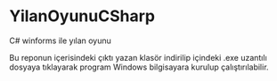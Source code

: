 # YilanOyunuCSharp
C# winforms ile yılan oyunu

Bu reponun içerisindeki çıktı yazan klasör indirilip içindeki .exe uzantılı dosyaya tıklayarak program Windows bilgisayara kurulup çalıştırılabilir.
